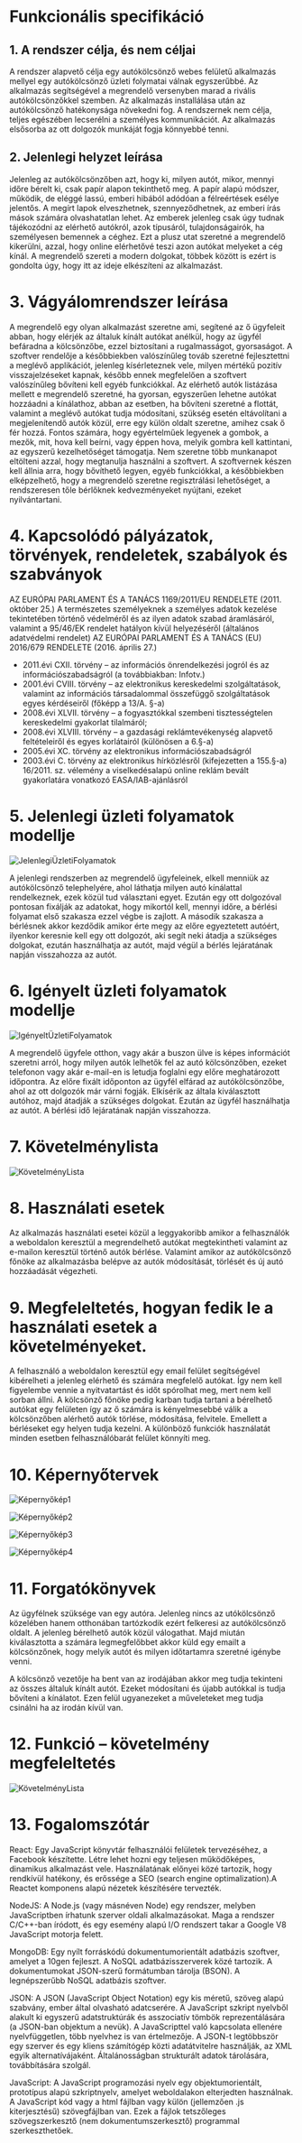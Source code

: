# Funkcionális specifikáció

## 1. A rendszer célja, és nem céljai
A rendszer alapvető célja egy autókölcsönző webes felületű alkalmazás mellyel egy autókölcsönző üzleti folymatai válnak egyszerűbbé. Az alkalmazás segítségével a megrendelő versenyben marad a rivális autókölcsönzőkkel szemben. Az alkalmazás installálása után az autókölcsönző hatékonysága növekedni fog. A rendszernek nem célja, teljes egészében lecserélni a személyes kommunikációt. Az alkalmazás elsősorba az ott dolgozók munkáját fogja könnyebbé tenni.

## 2. Jelenlegi helyzet leírása
Jelenleg az autókölcsönzőben azt, hogy ki, milyen autót, mikor, mennyi időre bérelt ki, csak papír alapon tekinthető meg. A papír alapú módszer, működik, de eléggé lassú, emberi hibából adódóan a félreértések esélye jelentős. A megírt lapok elveszhetnek, szennyeződhetnek, az emberi írás mások számára olvashatatlan lehet. Az emberek jelenleg csak úgy tudnak tájékozódni az elérhető autókról, azok típusáról, tulajdonságairók, ha személyesen bemennek a céghez. Ezt a plusz utat szeretné a megrendelő kikerülni, azzal, hogy online elérhetővé teszi azon autókat melyeket a cég kínál. A megrendelő szereti a modern dolgokat, többek között is ezért is gondolta úgy, hogy itt az ideje elkészíteni az alkalmazást.

# 3. Vágyálomrendszer leírása
A megrendelő egy olyan alkalmazást szeretne ami, segítené az ő ügyfeleit abban, hogy elérjék az általuk kínált autókat anélkül, hogy az ügyfél befáradna a kölcsönzőbe, ezzel biztosítani a rugalmasságot, gyorsaságot. A szoftver rendelője a későbbiekben valószínűleg továb szeretné fejlesztettni a meglévő applikációt, jelenleg kísérleteznek vele, milyen mértékű pozitív visszajelzéseket kapnak, később ennek megfelelően a szoftvert valószínűleg bővíteni kell egyéb funkciókkal. Az elérhető autók listázása mellett e megrendelő szeretné, ha gyorsan, egyszerűen lehetne autókat hozzáadni a kínálathoz, abban az esetben, ha bővíteni szeretné a flottát, valamint a meglévő autókat tudja módosítani, szükség esetén eltávolítani a megjelenítendő autók közül, erre egy külön oldalt szeretne, amihez csak ő fér hozzá. Fontos számára, hogy egyértelműek legyenek a gombok, a mezők, mit, hova kell beírni, vagy éppen hova, melyik gombra kell kattintani, az egyszerű kezelhetőséget támogatja. Nem szeretne több munkanapot eltölteni azzal, hogy megtanulja használni a szoftvert. A szoftvernek készen kell állnia arra, hogy bővíthető legyen, egyéb funkciókkal, a későbbiekben elképzelhető, hogy a megrendelő szeretne regisztrálási lehetőséget, a rendszeresen tőle bérlőknek kedvezményeket nyújtani, ezeket nyilvántartani.

# 4. Kapcsolódó pályázatok, törvények, rendeletek, szabályok és szabványok
AZ EURÓPAI PARLAMENT ÉS A TANÁCS 1169/2011/EU RENDELETE (2011. október 25.) A természetes személyeknek a személyes adatok kezelése tekintetében történő védelméről és az ilyen adatok szabad áramlásáról, valamint a 95/46/EK rendelet hatályon kívül helyezéséről (általános adatvédelmi rendelet) AZ EURÓPAI PARLAMENT ÉS A TANÁCS (EU) 2016/679 RENDELETE (2016. április 27.)
- 2011.évi CXII. törvény – az információs önrendelkezési jogról és az információszabadságról (a továbbiakban: Infotv.)
- 2001.évi CVIII. törvény – az elektronikus kereskedelmi szolgáltatások, valamint az információs társadalommal összefüggő szolgáltatások egyes kérdéseiről (főképp a 13/A. §-a)
- 2008.évi XLVII. törvény – a fogyasztókkal szembeni tisztességtelen kereskedelmi gyakorlat tilalmáról;
- 2008.évi XLVIII. törvény – a gazdasági reklámtevékenység alapvető feltételeiről és egyes korlátairól (különösen a 6.§-a)
- 2005.évi XC. törvény az elektronikus információszabadságról
- 2003.évi C. törvény az elektronikus hírközlésről (kifejezetten a 155.§-a)
16/2011. sz. vélemény a viselkedésalapú online reklám bevált gyakorlatára vonatkozó EASA/IAB-ajánlásról

# 5. Jelenlegi üzleti folyamatok modellje

![JelenlegiÜzletiFolyamatok](Pictures/jelenlegi.jpg)

A jelenlegi rendszerben az megrendelő ügyfeleinek, elkell menniük az autókölcsönző telephelyére, ahol láthatja milyen autó kínálattal rendelkeznek, ezek közül tud választani egyet. Ezután egy ott dolgozóval pontosan fixálják az adatokat, hogy mikortól kell, mennyi időre, a bérlési folyamat első szakasza ezzel végbe is zajlott. A második szakasza a bérlésnek akkor kezdődik amikor érte megy az előre egyeztetett autóért, ilyenkor keresnie kell egy ott dolgozót, aki segít neki átadja a szükséges dolgokat, ezután használhatja az autót, majd végül a bérlés lejáratának napján visszahozza az autót.

# 6. Igényelt üzleti folyamatok modellje

![IgényeltÜzletiFolyamatok](Pictures/igenyelt.jpg)

A megrendelő ügyfele otthon, vagy akár a buszon ülve is képes információt szeretni arról, hogy milyen autók lelhetők fel az autó kölcsönzőben, ezeket telefonon vagy akár e-mail-en is letudja foglalni egy előre meghatározott időpontra. Az előre fixált időponton az ügyfél elfárad az autókölcsönzőbe, ahol az ott dolgozók már várni fogják. Elkísérik az általa kiválasztott autóhoz, majd átadják a szükséges dolgokat. Ezután az ügyfél használhatja az autót. A bérlési idő lejáratának napján visszahozza.

# 7. Követelménylista

![KövetelményLista](Pictures/kovlista.jpg)

# 8. Használati esetek
Az alkalmazás használati esetei közül a leggyakoribb amikor a felhasználók a weboldalon keresztül a megrendelhető autókat megtekintheti valamint az e-mailon keresztül történő autók bérlése. Valamint amikor az autókölcsönző főnöke az alkalmazásba belépve az autók módosítását, törlését és új autó hozzáadását végezheti.
# 9. Megfeleltetés, hogyan fedik le a használati esetek a követelményeket.
A felhasználó a weboldalon keresztül egy email felület segítségével kibérelheti a jelenleg elérhető és számára megfelelő autókat. Így nem kell figyelembe vennie a nyitvatartást és időt spórolhat meg, mert nem kell sorban állni.
A kölcsönző főnöke pedig karban tudja tartani a bérelhető autókat egy felületen így az ő számára is kényelmesebbé válik a kölcsönzőben alérhető autók törlése, módosítása, felvitele. Emellett a bérléseket egy helyen tudja kezelni.
A különböző funkciók használatát minden esetben felhasználóbarát felület könnyíti meg.

# 10. Képernyőtervek

![Képernyőkép1](Pictures/mockup/mockup1.png)

![Képernyőkép2](Pictures/mockup/mockup2.png)

![Képernyőkép3](Pictures/mockup/mockup3.png)

![Képernyőkép4](Pictures/mockup/mockup4.png)

# 11. Forgatókönyvek

Az ügyfélnek szüksége van egy autóra. Jelenleg nincs az utókölcsönző közelében hanem otthonában tartózkodik ezért felkeresi az autókölcsönző oldalt. A jelenleg bérelhető autók közül válogathat. Majd miután kiválasztotta a számára legmegfelőbbet akkor küld egy emailt a kölcsönzőnek, hogy melyik autót és milyen időtartamra szeretné igénybe venni.

A kölcsönző vezetője ha bent van az irodájában akkor meg tudja tekinteni az összes általuk kínált autót. Ezeket módosítani és újabb autókkal is tudja bővíteni a kínálatot. Ezen felül ugyanezeket a műveleteket meg tudja csinálni ha az irodán kívül van.

# 12. Funkció – követelmény megfeleltetés

![KövetelményLista](Pictures/kovlista.jpg)

# 13. Fogalomszótár
React: Egy JavaScript könyvtár felhasználói felületek tervezéséhez, a Facebook készítette. Létre lehet hozni egy teljesen működőképes, dinamikus alkalmazást vele. Használatának előnyei közé tartozik, hogy rendkívül hatékony, és erőssége a SEO (search engine optimalization).A Reactet komponens alapú nézetek készítésére tervezték.

NodeJS: A Node.js (vagy másnéven Node) egy rendszer, melyben JavaScriptben írhatunk szerver oldali alkalmazásokat. Maga a rendszer C/C++-ban íródott, és egy esemény alapú I/O rendszert takar a Google V8 JavaScript motorja felett.

MongoDB: Egy nyílt forráskódú dokumentumorientált adatbázis szoftver, amelyet a 10gen fejleszt. A NoSQL adatbázisszerverek közé tartozik. A dokumentumokat JSON-szerű formátumban tárolja (BSON). A legnépszerűbb NoSQL adatbázis szoftver.

JSON: A JSON (JavaScript Object Notation) egy kis méretű, szöveg alapú szabvány, ember által olvasható adatcserére. A JavaScript szkript nyelvből alakult ki egyszerű adatstruktúrák és asszociatív tömbök reprezentálására (a JSON-ban objektum a nevük). A JavaScripttel való kapcsolata ellenére nyelvfüggetlen, több nyelvhez is van értelmezője. A JSON-t legtöbbször egy szerver és egy kliens számítógép közti adatátvitelre használják, az XML egyik alternatívájaként. Általánosságban strukturált adatok tárolására, továbbítására szolgál.

JavaScript: A JavaScript programozási nyelv egy objektumorientált, prototípus alapú szkriptnyelv, amelyet weboldalakon elterjedten használnak. A JavaScript kód vagy a html fájlban vagy külön (jellemzően .js kiterjesztésű) szövegfájlban van. Ezek a fájlok tetszőleges szövegszerkesztő (nem dokumentumszerkesztő) programmal szerkeszthetőek.
